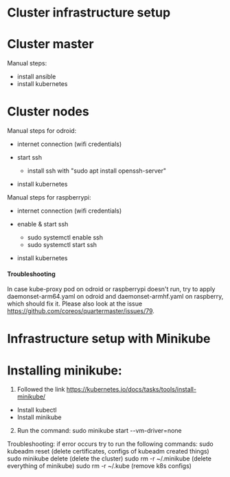# Cluster infrastructure setup

# Cluster master

 Manual steps:
 * install ansible
 * install kubernetes

# Cluster nodes

 Manual steps for odroid:
 * internet connection (wifi credentials)

 * start ssh
   * install ssh with "sudo apt install openssh-server"

 * install kubernetes

 Manual steps for raspberrypi:
 * internet connection (wifi credentials)

 * enable & start ssh
    - sudo systemctl enable ssh
    - sudo systemctl start ssh

 * install kubernetes

#### Troubleshooting
  
 In case kube-proxy pod on odroid or raspberrypi doesn't run, try to apply daemonset-arm64.yaml on odroid and daemonset-armhf.yaml on raspberry, which should fix it. Please also look at the issue https://github.com/coreos/quartermaster/issues/79.


# Infrastructure setup with Minikube

# Installing minikube:

 1. Followed the link https://kubernetes.io/docs/tasks/tools/install-minikube/
   * Install kubectl
   * Install minikube
 2. Run the command: sudo minikube start --vm-driver=none

 Troubleshooting: if error occurs try to run the following commands:
 sudo kubeadm reset (delete certificates, configs of kubeadm created things)
 sudo minikube delete (delete the cluster)
 sudo rm -r ~/.minikube (delete everything of minikube)
 sudo rm -r ~/.kube (remove k8s configs)